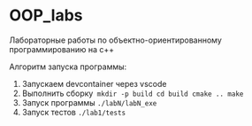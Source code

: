 # OOP_labs
Лабораторные работы по объектно-ориентированному программированию на c++

Алгоритм запуска программы:
1. Запускаем devcontainer через vscode
2. Выполнить сборку``` mkdir -p build
cd build
cmake ..
make```
3. Запуск программы ```./labN/labN_exe```
4. Запуск тестов ```./lab1/tests```
